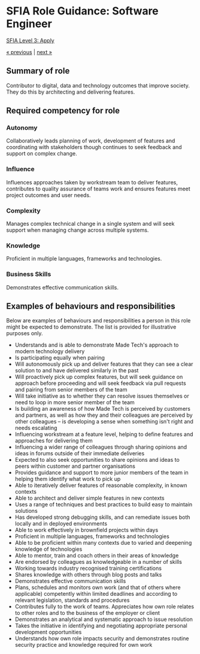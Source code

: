 # SFIA Role Guidance: Software Engineer

[SFIA Level 3: Apply](https://sfia-online.org/en/sfia-7/responsibilities/level-3)

[&laquo; previous](associate_software_engineer.md) | [next &raquo;](senior_software_engineer.md)

## Summary of role

Contributor to digital, data and technology outcomes that improve society. They do this by architecting and delivering features.

## Required competency for role

### Autonomy

Collaboratively leads planning of work, development of features and coordinating with stakeholders though continues to seek feedback and support on complex change.

### Influence

Influences approaches taken by workstream team to deliver features, contributes to quality assurance of teams work and ensures features meet project outcomes and user needs.

### Complexity

Manages complex technical change in a single system and will seek support when managing change across multiple systems.

### Knowledge

Proficient in multiple languages, frameworks and technologies.

### Business Skills

Demonstrates effective communication skills.

## Examples of behaviours and responsibilities

Below are examples of behaviours and responsibilities a person in this role might be expected to demonstrate. The list is provided for illustrative purposes only.

- Understands and is able to demonstrate Made Tech's approach to modern technology delivery
- Is participating equally when pairing
- Will autonomously pick up and deliver features that they can see a clear solution to and have delivered similarly in the past
- Will proactively pick up complex features, but will seek guidance on approach before proceeding and will seek feedback via pull requests and pairing from senior members of the team
- Will take initiative as to whether they can resolve issues themselves or need to loop in more senior member of the team
- Is building an awareness of how Made Tech is perceived by customers and partners, as well as how they and their colleagues are perceived by other colleagues – is developing a sense when something isn't right and needs escalating
- Influencing workstream at a feature level, helping to define features and approaches for delivering them
- Influencing a wider range of colleagues through sharing opinions and ideas in forums outside of their immediate deliveries
- Expected to also seek opportunities to share opinions and ideas to peers within customer and partner organisations
- Provides guidance and support to more junior members of the team in helping them identify what work to pick up
- Able to iteratively deliver features of reasonable complexity, in known contexts
- Able to architect and deliver simple features in new contexts
- Uses a range of techniques and best practices to build easy to maintain solutions
- Has developed strong debugging skills, and can remediate issues both locally and in deployed environments
- Able to work effectively in brownfield projects within days
- Proficient in multiple languages, frameworks and technologies
- Able to be proficient within many contexts due to varied and deepening knowledge of technologies
- Able to mentor, train and coach others in their areas of knowledge
- Are endorsed by colleagues as knowledgeable in a number of skills
- Working towards industry recognised training certifications
- Shares knowledge with others through blog posts and talks
- Demonstrates effective communication skills
- Plans, schedules and monitors own work (and that of others where applicable) competently within limited deadlines and according to relevant legislation, standards and procedures
- Contributes fully to the work of teams. Appreciates how own role relates to other roles and to the business of the employer or client
- Demonstrates an analytical and systematic approach to issue resolution
- Takes the initiative in identifying and negotiating appropriate personal development opportunities
- Understands how own role impacts security and demonstrates routine security practice and knowledge required for own work
